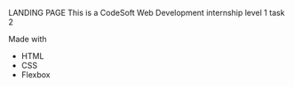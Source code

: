 LANDING PAGE
This is a CodeSoft Web Development internship level 1 task 2

Made with

- HTML
- CSS
- Flexbox
